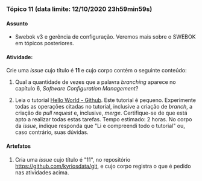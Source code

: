 ### Tópico 11 (data limite: **12/10/2020 23h59min59s**)

#### Assunto

- Swebok v3 e gerência de configuração. Veremos mais sobre o SWEBOK em tópicos posteriores.
  
#### Atividade:

Crie uma _issue_ cujo título é **11** e cujo corpo contém o seguinte conteúdo:

1. Qual a quantidade de vezes que a palavra _branching_ aparece no capítulo 6,
_Software Configuration Management_? 

1. Leia o tutorial [Hello World - Github](https://guides.github.com/activities/hello-world/). Este tutorial é 
pequeno. Experimente todas as operações citadas no tutorial, inclusive a criação de _branch_, a criação
de _pull request_ e, inclusive, _merge_. Certifique-se de que está apto a realizar todas estas tarefas. Tempo estimado: 2 horas.
No corpo da _issue_, indique responda que "Li e compreendi todo o tutorial" ou, caso contrário, suas dúvidas.

#### Artefatos

1. Cria uma _issue_ cujo título é "11", no repositório https://github.com/kyriosdata/git, e cujo corpo registra o que é pedido nas atividades acima.
